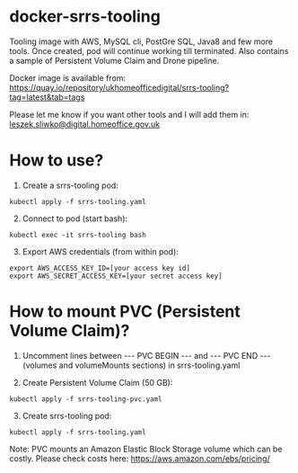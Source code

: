 # docker-srrs-tooling
Tooling image with AWS, MySQL cli, PostGre SQL, Java8 and few more tools. Once created, pod will continue working till terminated. Also contains a sample of Persistent Volume Claim and Drone pipeline.

Docker image is available from:
https://quay.io/repository/ukhomeofficedigital/srrs-tooling?tag=latest&tab=tags

Please let me know if you want other tools and I will add them in:
leszek.sliwko@digital.homeoffice.gov.uk


# How to use?
1) Create a srrs-tooling pod:
```
kubectl apply -f srrs-tooling.yaml
```

2) Connect to pod (start bash):
```
kubectl exec -it srrs-tooling bash
```

3) Export AWS credentials (from within pod):
```
export AWS_ACCESS_KEY_ID=[your access key id]
export AWS_SECRET_ACCESS_KEY=[your secret access key]
```

# How to mount PVC (Persistent Volume Claim)?
1) Uncomment lines between --- PVC BEGIN --- and --- PVC END --- (volumes and volumeMounts sections) in srrs-tooling.yaml

2) Create Persistent Volume Claim (50 GB):
```
kubectl apply -f srrs-tooling-pvc.yaml
```

3) Create srrs-tooling pod:
```
kubectl apply -f srrs-tooling.yaml
```

Note: PVC mounts an Amazon Elastic Block Storage volume which can be costly. Please check costs here:
https://aws.amazon.com/ebs/pricing/
